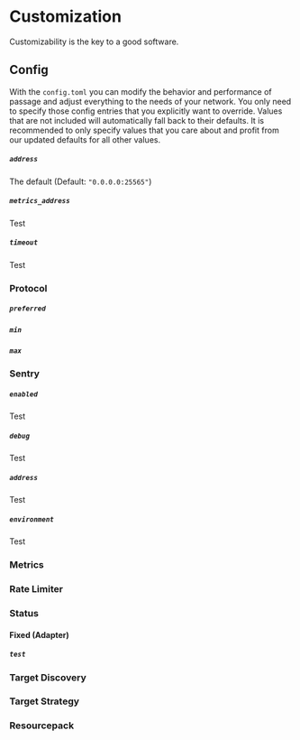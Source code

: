 # Customization

Customizability is the key to a good software.

## Config

With the `config.toml` you can modify the behavior and performance of passage and adjust everything to the needs of your
network. You only need to specify those config entries that you explicitly want to override. Values that are not
included will automatically fall back to their defaults. It is recommended to only specify values that you care about
and profit from our updated defaults for all other values.

##### `address`

The default
(Default: `"0.0.0.0:25565"`)

##### `metrics_address`

Test

##### `timeout`

Test

### Protocol

##### `preferred`

##### `min`

##### `max`

### Sentry

##### `enabled`

Test

##### `debug`

Test

##### `address`

Test

##### `environment`

Test

### Metrics

### Rate Limiter

### Status

#### Fixed (Adapter)

##### `test`

### Target Discovery

### Target Strategy

### Resourcepack

